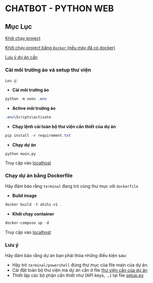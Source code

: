 # CHATBOT - **PYTHON WEB**

## Mục Lục
[Khởi chạy project](#cài-môi-trường-ảo-và-setup-thư-viện)

[Khởi chạy project bằng `Docker` (nếu máy đã có docker)](#chạy-dự-án-bằng-dockerfile)

[Lưu ý dự án cần](#lưu-ý)

### Cài môi trường ảo và setup thư viện 
`Lưu ý`: 

* **Cài môi trường ảo**
```powershell
python -m venv .env
```

* **Active môi trường ảo**
```powershell
.env\Scripts\activate
```

* **Chạy lệnh cài toàn bộ thư viện cần thiết của dự án**
```powershell
pip install -r requirement.txt
```

* **Chạy dự án**
```
python main.py
```

Truy cập vào [localhost](http://localhost:80)

### Chạy dự án bằng Dockerfile
Hãy đảm bảo rằng `terminal` đang trỏ cùng thư mục với `dockerfile`
- **Build image**
```powershell
docker build -t ahihi:v1 .
```

- **Khởi chạy container**
```powershell
docker-compose up -d
```

Truy cập vào [localhost](http://localhost:80)

### Lưu ý
Hãy đảm bảo rằng dự án bạn phải thỏa những điều kiện sau:
- Hãy trỏ `terminal/powershell` đúng thư mục của file main của dự án.
- Cài đặt toàn bộ thư viện mà dự án cần ở file [thư viện cần của dự án](./requirement.txt)
- Thiết lập các bộ phận cần thiết như (API keys, ...) tại file [setup.py](./setup.py)
